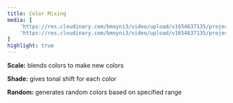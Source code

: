 ```yaml
---
title: Color Mixing
media: [
    'https://res.cloudinary.com/bmoyni3/video/upload/v1654637135/projects/videos/coloring-scale_odbfro.mp4',
    'https://res.cloudinary.com/bmoyni3/video/upload/v1654637135/projects/videos/coloring-shade_qyqvyk.mp4'
]
highlight: true
---
```


**Scale:** blends colors to make new colors

**Shade:** gives tonal shift for each color

**Random:** generates random colors based on specified range